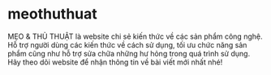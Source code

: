 # meothuthuat
MẸO &amp; THỦ THUẬT là website chi sẻ kiến thức về các sản phẩm công nghệ. Hỗ trợ người dùng các kiến thức về cách sử dụng, tối ưu chức năng sản phẩm cũng như hỗ trợ sửa chữa những hư hỏng trong quá trình sử dụng. Hãy theo dõi website để nhận thông tin về bài viết mới nhất nhé!
